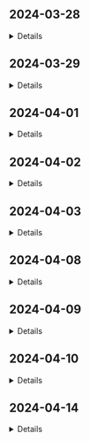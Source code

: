 ## 2024-03-28
<details>
Redis is not able to handle a benchmark with 50 clients and 10k requests. Many threads return: `failed to read from socket: Connection reset by peer`. Trying to use `RwLock` instead of `Mutex`: read performance increases (with less than 10k requests) but the issue persists. Realized that `tokio::sync::Mutex` or `tokio::sync::RwLock` are not required as the struct is not held over an `await` point. Using `std::sync::Mutex` doesn't solve the issue.
</details>

## 2024-03-29
<details>
Ok, debug time. Just return a simple string instead of deserializing and processing the message. Surprise surprise, the benchmark holds.
Now only deserialize... BAM! Benchmark can't complete.

Read carefully the docs about `read_buf`: if the function returns `0`, either EOF has been reached (in our case, the client has closed the connection) or the buffer has a remaining capacity of `0`. Adding more logs over the buffer's len and capacity and also assigning a uuid to each thread to track the failures. Noticing that sometimes the message is incomplete, multiple times on the same thread. Noticing that the buffer is resized sometimes. Surprise surprise: the buffer must be cleared 🤦 Buffer size reduced from 4KB to 1KB.

Performance is good, even better than the original Redis, but while the original Redis consumes 80% of the CPU, our Redis consumes 280% of the CPU, at least according to `top`.

TODO:
- evaluate `std::sync::Mutex` over `tokio::sync::Mutex` for the performance side of things
- investigate how to reduce the CPU usage
</details>

## 2024-04-01
<details>
Added the missing tests for the `GET` command. Fixed the `PING` and `ECHO` tests.

Advancing to [step #5](https://codingchallenges.fyi/challenges/challenge-redis/#step-5). After reading the Redis docs and digging online, I currently see three ways to implement the expiration policy:
- store the timestamp as part of the value (#1)
- store the timestamp and the key as a tuple in a separate `BTreeSet` (#2)
- store the timestamp and the key as a tuple in a separate `BTreeSet` and the key -> timestamp association in a separate `HashMap` (#3)

Active expiration can be implemented as a cron job in a separate tokio task, kinda like a garbage-collector.

### Pros and cons #1
- 👍 checking for expiration upon `GET` requests is trivial
- 👍 `SET` operations are trivial
- 👎 active expiration can be quite CPU intensive when there are a lot of elements; this can be mitigated with the random sampling strategy that Redis used in earlier implementations, where only a subset of keys are tested for expiration and the size of the sample is adjusted, depending on how many expired keys have been found over that sample

### Pros and cons #2
- 👍 active expiration is space-efficient as it gets rid of all expired keys; in a linear use-case scenario, the more frequently the task runs the less keys it has to remove, making it less CPU intensive
- 👎 must search for the key expiration time on `GET` requests
- 👎 must search and update the key expiration time on `SET` requests

### Pros and cons #3
- 👍 same as #2
- 👍 retrieval of the key expiration time is fast on `GET` requests, the timestamp stored in the `HashMap` is now used to remove the entry in the `BTreeSet`
- 👍 no need to search for the key expiration time on `SET` requests, just update the entry in the three data structures
- 👎 one additional operation is performed everytime
- 👎 the expiration keys now take twice as much space compared with #2

Given that I want to prioritize UX while accepting a good compromise over memory/storage used, I will go with either #1 or #3.

The main pain-point of #3 is the space used. Let us assume that in the worst-case scenario, 10M expiration keys are stored at any given time, with each key being ~60 ASCII chars on average and the timestamp stored as `SystemTime`, which takes 16 bytes.
Each `String` takes: 60 bytes + 24 bytes for pointer, length and capacity. Total space taken per key: 100 bytes.

10M keys * 100 bytes = 1GB of memory/storage used. This might be acceptable in certain scenarios.
</details>

## 2024-04-02
<details>
For now I decided to go with #1: store expiration as part of the value. Passive expiration implemented. Some bugs fixed and tests added
</details>

## 2024-04-03
<details>

Realized that iteration over HashMap is not random on the same program execution by just using `.iter().take(n)`. Either use a separate data structure or change strategy.

A `Vec` would work as a separate data structure but it would be unfeasible for removals on `GET` requests (i.e. passive expiration).

Found that the crates `indexmap` and `rand` might give me what I need. Algorithm implemented, not tested yet.

Problem: the same key is retrieved multiple times. Look into `choose_multiple` and `sample` of `rand`
</details>

## 2024-04-08
<details>

After reading the documentation of `choose_multiple` and `rand`, I decided to stick with `sample` for now, as the sample size is small.
In case the sample size is increased, it might be worth differentiate the algorithm and use one function or another, as when the length of the map is big and sample size is close to the length of the map, `choose_multiple`'s performance is better.

Active expiration tests added. `EXISTS` added.

TODO:
- check memory and CPU usage of the active expiration
- think about how to organize parser and cmd
</details>

## 2024-04-09
<details>

`SET` tests, `EXISTS` tests and `DEL` command. Some refactoring: command constant types, client error moved to error file.
</details>

## 2024-04-10
<details>

Made types mod private. Digged a bit into the other commands to understand how to properly store integers and lists. Most likely the value will be changed from `String` to `enum`, with variants being: `String`, `i64` and (probably) `VecDeque`.
</details>

## 2024-04-14
<details>

Expiration logic moved to `Db`. Change `Object` value to `enum`.
</details>
